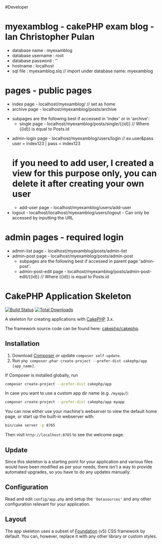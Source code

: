#Developer

# myexamblog - cakePHP exam blog - Ian Christopher Pulan
- database name     : myexamblog
- database username : root
- database password : ''
- hostname          : localhost
- sql file           : myexamblog.slq // import under database name: myexamblog

# pages - public pages
+ index page    - localhost/myexamblog/ // set as home
+ archive page  - localhost/myexamblog/posts/archive
 - subpages are the following best if accessed in 'index' or in 'archive':
    + single page   - localhost/myexamblog/posts/single/{{id}} // Where {{id}} is equal to Posts.id

+ admin-login page  - localhost/myexamblog/users/login // ex.user&pass user = index123 | pass = index123
  # if you need to add user, I created a view for this purpose only, you can delete it after creating your own user
    - add-user page - localhost/myexamblog/users/add-user
+ logout - localhost/localhost/myexamblog/users/logout - Can only be accessed by inputting the URL

# admin pages - required login
+ admin-list page - localhost/myexamblog/posts/admin-list
+ admin-post page - localhost/myexamblog/posts/admin-post
  - subpages are the following best if accessed in parent page 'admin-post':
  - admin-post-edit page  - localhost/myexamblog/posts/admin-post-edit/{{id}} // Where {{id}} is equal to Posts.id  





# CakePHP Application Skeleton

[![Build Status](https://img.shields.io/travis/cakephp/app/master.svg?style=flat-square)](https://travis-ci.org/cakephp/app)
[![Total Downloads](https://img.shields.io/packagist/dt/cakephp/app.svg?style=flat-square)](https://packagist.org/packages/cakephp/app)

A skeleton for creating applications with [CakePHP](https://cakephp.org) 3.x.

The framework source code can be found here: [cakephp/cakephp](https://github.com/cakephp/cakephp).

## Installation

1. Download [Composer](https://getcomposer.org/doc/00-intro.md) or update `composer self-update`.
2. Run `php composer.phar create-project --prefer-dist cakephp/app [app_name]`.

If Composer is installed globally, run

```bash
composer create-project --prefer-dist cakephp/app
```

In case you want to use a custom app dir name (e.g. `/myapp/`):

```bash
composer create-project --prefer-dist cakephp/app myapp
```

You can now either use your machine's webserver to view the default home page, or start
up the built-in webserver with:

```bash
bin/cake server -p 8765
```

Then visit `http://localhost:8765` to see the welcome page.

## Update

Since this skeleton is a starting point for your application and various files
would have been modified as per your needs, there isn't a way to provide
automated upgrades, so you have to do any updates manually.

## Configuration

Read and edit `config/app.php` and setup the `'Datasources'` and any other
configuration relevant for your application.

## Layout

The app skeleton uses a subset of [Foundation](http://foundation.zurb.com/) (v5) CSS
framework by default. You can, however, replace it with any other library or
custom styles.
